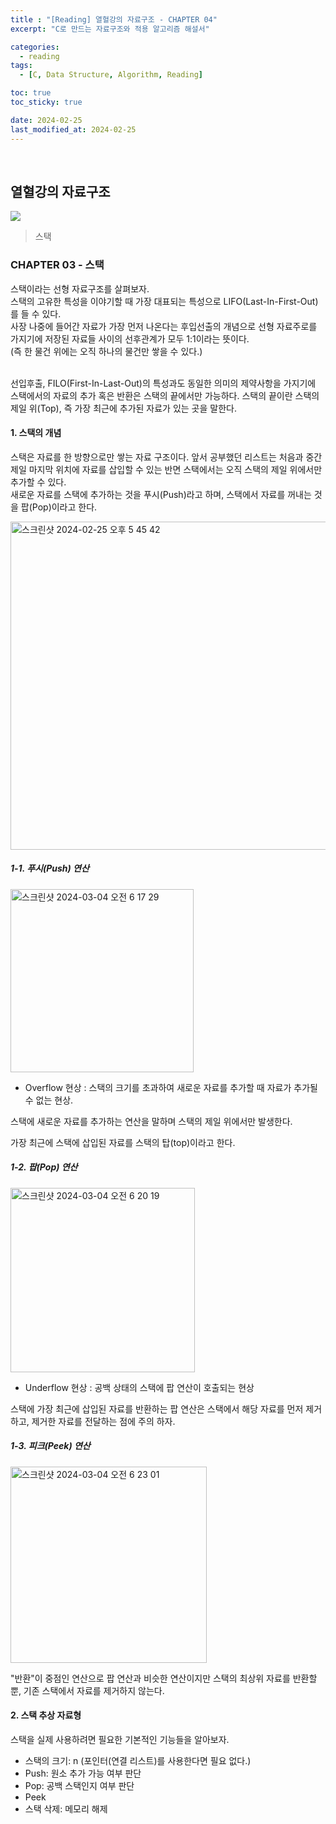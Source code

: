 ```yaml
---
title : "[Reading] 열혈강의 자료구조 - CHAPTER 04"
excerpt: "C로 만드는 자료구조와 적용 알고리즘 해설서"

categories:
  - reading
tags:
  - [C, Data Structure, Algorithm, Reading]

toc: true
toc_sticky: true

date: 2024-02-25
last_modified_at: 2024-02-25
---
```

<br>

## 열혈강의 자료구조
<a href="https://freelec.co.kr/lecture/%EC%97%B4%ED%98%88%EA%B0%95%EC%9D%98-%EC%9E%90%EB%A3%8C%EA%B5%AC%EC%A1%B0/" target="_blank">
  <img src="https://image.aladin.co.kr/product/616/52/cover500/8989345022_1.jpg">
</a>

> 스택

### CHAPTER 03 - 스택

스택이라는 선형 자료구조를 살펴보자.  
스택의 고유한 특성을 이야기할 때 가장 대표되는 특성으로 LIFO(Last-In-First-Out)를 들 수 있다.  
사장 나중에 들어간 자료가 가장 먼저 나온다는 후입선출의 개념으로 선형 자료주로를 가지기에 저장된 자료들 사이의 선후관계가 모두 1:1이라는 뜻이다.  
(즉 한 물건 위에는 오직 하나의 물건만 쌓을 수 있다.)  

<br/>
선입후출, FILO(First-In-Last-Out)의 특성과도 동일한 의미의 제약사항을 가지기에 스택에서의 자료의 추가 혹은 반환은 스택의 끝에서만 가능하다. 
스택의 끝이란 스택의 제일 위(Top), 즉 가장 최근에 추가된 자료가 있는 곳을 말한다.


#### 1. 스택의 개념

스택은 자료를 한 방향으로만 쌓는 자료 구조이다. 앞서 공부했던 리스트는 처음과 중간 제일 마지막 위치에 자료를 삽입할 수 있는 반면 스택에서는 오직 스택의 제일 위에서만 추가할 수 있다.  
새로운 자료를 스택에 추가하는 것을 푸시(Push)라고 하며, 스택에서 자료를 꺼내는 것을 팝(Pop)이라고 한다.  

<img width="525" alt="스크린샷 2024-02-25 오후 5 45 42" src="https://github.com/dtwogud/dtwogud.github.io/assets/81230679/05e58c1d-d4fc-408b-85f8-a255543a3898">

##### 1-1. 푸시(Push) 연산

<img width="293" alt="스크린샷 2024-03-04 오전 6 17 29" src="https://github.com/dtwogud/dtwogud.github.io/assets/81230679/ff3d9da2-53e3-42a4-891d-bcebdaed1269">  

- Overflow 현상 : 스택의 크기를 초과하여 새로운 자료를 추가할 때 자료가 추가될 수 없는 현상.  

스택에 새로운 자료를 추가하는 연산을 말하며 스택의 제일 위에서만 발생한다.  

가장 최근에 스택에 삽입된 자료를 스택의 탑(top)이라고 한다.  

##### 1-2. 팝(Pop) 연산

<img width="295" alt="스크린샷 2024-03-04 오전 6 20 19" src="https://github.com/dtwogud/dtwogud.github.io/assets/81230679/7dc02d0b-ef6b-4bb3-adfb-d32dc47b8f67">  

- Underflow 현상 : 공백 상태의 스택에 팝 연산이 호출되는 현상  

스택에 가장 최근에 삽입된 자료를 반환하는 팝 연산은 스택에서 해당 자료를 먼저 제거하고, 제거한 자료를 전달하는 점에 주의 하자.  

##### 1-3. 피크(Peek) 연산

<img width="314" alt="스크린샷 2024-03-04 오전 6 23 01" src="https://github.com/dtwogud/dtwogud.github.io/assets/81230679/a5b2a68a-e7e4-4adf-9944-ef86885ee924">  

"반환"이 중점인 연산으로 팝 연산과 비슷한 연산이지만 스택의 최상위 자료를 반환할 뿐, 기존 스택에서 자료를 제거하지 않는다.  

#### 2. 스택 추상 자료형

스택을 실제 사용하려면 필요한 기본적인 기능들을 알아보자.

- 스택의 크기: n (포인터(연결 리스트)를 사용한다면 필요 없다.)
- Push: 원소 추가 가능 여부 판단
- Pop: 공백 스택인지 여부 판단
- Peek
- 스택 삭제: 메모리 해제

[//]: # (#### 3. 배열로 구현한 스택)

[//]: # (#### 4. 연결 리스트로 구현한 스택)

[//]: # (#### 5. 스택 응용 - 1)

[//]: # (#### 6. 스택 응용 - 2)

[//]: # (#### 7. 스택 응용 - 3)